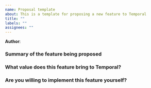 ```yaml
---
name: Proposal template
about: This is a template for proposing a new feature to Temporal
title: ""
labels: ""
assignees: ""
---
```


**Author**:

### Summary of the feature being proposed

### What value does this feature bring to Temporal?

### Are you willing to implement this feature yourself?
